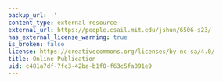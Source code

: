 ```yaml
---
backup_url: ''
content_type: external-resource
external_url: https://people.csail.mit.edu/jshun/6506-s23/
has_external_license_warning: true
is_broken: false
license: https://creativecommons.org/licenses/by-nc-sa/4.0/
title: Online Publication
uid: c481a7df-7fc3-42ba-b1f0-f63c5fa091e9
---
```

